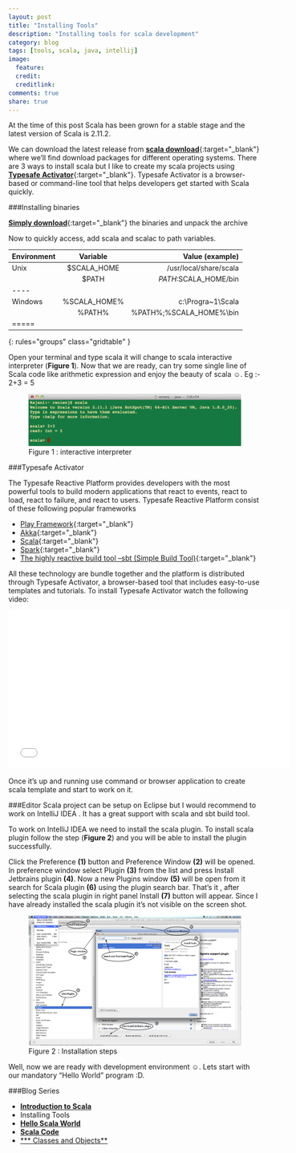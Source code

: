 ```yaml
---
layout: post
title: "Installing Tools"
description: "Installing tools for scala development"
category: blog
tags: [tools, scala, java, intellij]
image:
  feature:
  credit:
  creditlink:
comments: true
share: true
---
```


At the time of this post Scala has been grown for a stable stage and the latest version of Scala is 2.11.2.

We can download the latest release from [**scala download**](http://www.scala-lang.org/downloads){:target="_blank"} where we’ll find download packages for different operating systems. There are 3 ways to install scala but I like to create my scala projects using [**Typesafe Activator**](){:target="_blank"}. Typesafe Activator is a browser-based or command-line
tool that helps developers get started with Scala quickly.


###Installing binaries  

[**Simply download**](http://downloads.typesafe.com/scala/2.11.2/scala-2.11.2.tgz?_ga=1.182497573.2099955192.1408334166){:target="_blank"} the binaries and unpack the archive

Now to quickly access, add scala and scalac to path variables.

| Environment | Variable | Value (example) |
|:--------|:-------:|--------:|
| Unix   | $SCALA_HOME   | /usr/local/share/scala   |
|        | $PATH         | $PATH:$SCALA_HOME/bin   |
|----
| Windows   | %SCALA_HOME%   | c:\Progra~1\Scala   |
|           | %PATH%   | %PATH%;%SCALA_HOME%\bin   |
|=====
{: rules="groups" class="gridtable" }

Open your terminal and type scala it will change to scala interactive interpreter (**Figure 1**). Now that we are ready, can try some single line of Scala code like arithmetic expression and enjoy the beauty of scala ☺.
Eg :- 2+3 = 5

<figure>
	<a href="/blog/scala-arithmetic.png"><img src="/blog/scala-arithmetic.png" alt="image"></a>
	<figcaption>Figure 1 : interactive interpreter</figcaption>
</figure>

###Typesafe Activator

The Typesafe Reactive Platform provides developers with the most powerful tools to build modern applications that react to events, react to load, react to failure, and react to users. Typesafe Reactive Platform consist of these following popular frameworks

* [Play Framework](https://playframework.com/){:target="_blank"}
*	[Akka](http://akka.io/){:target="_blank"}
*	[Scala](http://scala-lang.org/){:target="_blank"}
*	[Spark](https://spark.apache.org/){:target="_blank"}
*	[The highly reactive build tool –sbt (Simple Build Tool)](https://github.com/sbt/sbt){:target="_blank"}

All these technology are bundle together and the platform is distributed through Typesafe Activator, a browser-based tool that includes easy-to-use templates and tutorials.  To install Typesafe Activator watch the following video:

<iframe width="560" height="315" src="//www.youtube.com/embed/phFsLsvzBvY" frameborder="0" allowfullscreen></iframe>

Once it’s up and running use command or browser application to create scala template and start to work on it.

###Editor
Scala project can be setup on Eclipse but I would recommend to work on IntelliJ IDEA . It has a great support with scala and sbt build tool.

To work on IntelliJ IDEA we need to install the scala plugin. To install scala plugin follow the step (**Figure 2**) and you will be able to install the plugin successfully.

Click the Preference **(1)** button and Preference Window **(2)** will be opened. In preference window select Plugin **(3)** from the list and press Install Jetbrains plugin **(4)**. Now a new Plugins window **(5)** will be open from it search for Scala plugin **(6)** using the plugin search bar. That’s it , after selecting the scala plugin in right panel Install **(7)** button will appear. Since I have already installed the scala plugin it’s not visible on the screen shot.


<figure>
  <a href="/blog/intellij-IDEA.png"><img src="/blog/intellij-IDEA.png" alt="image"></a>
  <figcaption>Figure 2 : Installation steps</figcaption>
</figure>

Well, now we are ready with development environment ☺. Lets start with our mandatory “Hello World” program :D.

###Blog Series
* [**Introduction to Scala**](/articles/introduction-to-scala/)
*	Installing Tools
* [**Hello Scala World**](/blog/hello-scala-world/)
* [**Scala Code**](/blog/scala-code/)
* [*** Classes and Objects**](/blog/classes-and-objects/)

<!-- CSS goes in the document HEAD or added to your external stylesheet -->
<style type="text/css">
table.gridtable {
	//font-family: verdana,arial,sans-serif;
	//font-size:11px;
	color:#333333;
	border-width: 1px;
	border-color: #666666;
	border-collapse: collapse;
  width:100%;
}
table.gridtable th {
	border-width: 1px;
	padding: 8px;
	border-style: solid;
	border-color: #666666;
	background-color: #dedede;
}
table.gridtable td {
	border-width: 1px;
	padding: 8px;
	border-style: solid;
	border-color: #666666;
	background-color: #ffffff;
}
</style>
